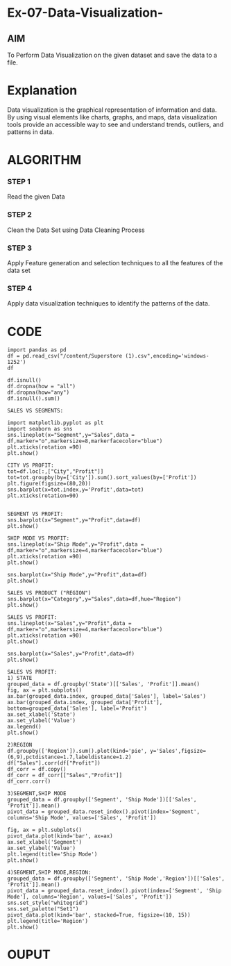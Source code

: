 # Ex-07-Data-Visualization-

## AIM
To Perform Data Visualization on the given dataset and save the data to a file. 

# Explanation
Data visualization is the graphical representation of information and data. By using visual elements like charts, graphs, and maps, data visualization tools provide an accessible way to see and understand trends, outliers, and patterns in data.

# ALGORITHM
### STEP 1
Read the given Data
### STEP 2
Clean the Data Set using Data Cleaning Process
### STEP 3
Apply Feature generation and selection techniques to all the features of the data set
### STEP 4
Apply data visualization techniques to identify the patterns of the data.


# CODE
```
import pandas as pd
df = pd.read_csv("/content/Superstore (1).csv",encoding='windows-1252')
df

df.isnull()
df.dropna(how = "all")
df.dropna(how="any")
df.isnull().sum()

SALES VS SEGMENTS:

import matplotlib.pyplot as plt
import seaborn as sns
sns.lineplot(x="Segment",y="Sales",data = df,marker="o",markersize=8,markerfacecolor="blue")
plt.xticks(rotation =90)
plt.show()

CITY VS PROFIT:
tot=df.loc[:,["City","Profit"]]
tot=tot.groupby(by=['City']).sum().sort_values(by=['Profit'])
plt.figure(figsize=(80,20))
sns.barplot(x=tot.index,y='Profit',data=tot)
plt.xticks(rotation=90)


SEGMENT VS PROFIT:
sns.barplot(x="Segment",y="Profit",data=df)
plt.show()

SHIP MODE VS PROFIT:
sns.lineplot(x="Ship Mode",y="Profit",data = df,marker="o",markersize=4,markerfacecolor="blue")
plt.xticks(rotation =90)
plt.show()

sns.barplot(x="Ship Mode",y="Profit",data=df)
plt.show()

SALES VS PRODUCT ("REGION")
sns.barplot(x="Category",y="Sales",data=df,hue="Region")
plt.show()

SALES VS PROFIT:
sns.lineplot(x="Sales",y="Profit",data = df,marker="o",markersize=4,markerfacecolor="blue")
plt.xticks(rotation =90)
plt.show()

sns.barplot(x="Sales",y="Profit",data=df)
plt.show()

SALES VS PROFIT:
1) STATE
grouped_data = df.groupby('State')[['Sales', 'Profit']].mean()
fig, ax = plt.subplots()
ax.bar(grouped_data.index, grouped_data['Sales'], label='Sales')
ax.bar(grouped_data.index, grouped_data['Profit'], bottom=grouped_data['Sales'], label='Profit')
ax.set_xlabel('State')
ax.set_ylabel('Value')
ax.legend()
plt.show()

2)REGION
df.groupby(['Region']).sum().plot(kind='pie', y='Sales',figsize=(6,9),pctdistance=1.7,labeldistance=1.2)
df["Sales"].corr(df["Profit"])
df_corr = df.copy()
df_corr = df_corr[["Sales","Profit"]]
df_corr.corr()

3)SEGMENT,SHIP MODE
grouped_data = df.groupby(['Segment', 'Ship Mode'])[['Sales', 'Profit']].mean()
pivot_data = grouped_data.reset_index().pivot(index='Segment', columns='Ship Mode', values=['Sales', 'Profit'])

fig, ax = plt.subplots()
pivot_data.plot(kind='bar', ax=ax)
ax.set_xlabel('Segment')
ax.set_ylabel('Value')
plt.legend(title='Ship Mode')
plt.show()

4)SEGMENT,SHIP MODE,REGION:
grouped_data = df.groupby(['Segment', 'Ship Mode','Region'])[['Sales', 'Profit']].mean()
pivot_data = grouped_data.reset_index().pivot(index=['Segment', 'Ship Mode'], columns='Region', values=['Sales', 'Profit'])
sns.set_style("whitegrid")
sns.set_palette("Set1")
pivot_data.plot(kind='bar', stacked=True, figsize=(10, 15))
plt.legend(title='Region')
plt.show()

```

# OUPUT
